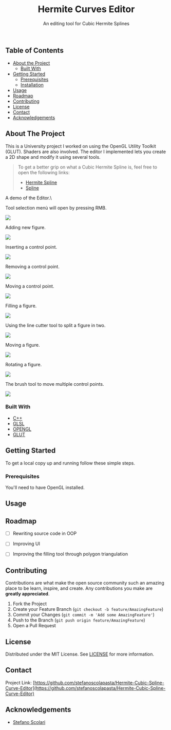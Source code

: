 
<!-- PROJECT LOGO -->
<br />
<p align="center">

  <h1 align="center">Hermite Curves Editor</h1>

  <p align="center">
    An editing tool for Cubic Hermite Splines
    <br />
    <br />
    <br />
  </p>
</p>



<!-- TABLE OF CONTENTS -->
## Table of Contents

* [About the Project](#about-the-project)
  * [Built With](#built-with)
* [Getting Started](#getting-started)
  * [Prerequisites](#prerequisites)
  * [Installation](#installation)
* [Usage](#usage)
* [Roadmap](#roadmap)
* [Contributing](#contributing)
* [License](#license)
* [Contact](#contact)
* [Acknowledgements](#acknowledgements)


<!-- ABOUT THE PROJECT -->
## About The Project

This is a University project I worked on using the OpenGL Utility Toolkit (GLUT). Shaders are also involved. 
The editor I implemented lets you create a 2D shape and modify it using several tools.

> To get a better grip on what a Cubic Hermite Spline is, feel free to open the following links:  
> * [Hermite Spline](https://en.wikipedia.org/wiki/Cubic_Hermite_spline)  
> * [Spline](https://en.wikipedia.org/wiki/Spline_(mathematics))

  
A demo of the Editor.\

Tool selection menù will open by pressing RMB.
  
![](https://github.com/stefanoscolapasta/Hermite-Cubic-Spline-Curve-Editor/blob/main/res/menu.png)

Adding new figure.
  
![](https://github.com/stefanoscolapasta/Hermite-Cubic-Spline-Curve-Editor/blob/main/res/new_fig.gif)

Inserting a control point.
  
![](https://github.com/stefanoscolapasta/Hermite-Cubic-Spline-Curve-Editor/blob/main/res/insert_cp.gif)

Removing a control point.
  
![](https://github.com/stefanoscolapasta/Hermite-Cubic-Spline-Curve-Editor/blob/main/res/delete_cp.gif)

Moving a control point.
  
![](https://github.com/stefanoscolapasta/Hermite-Cubic-Spline-Curve-Editor/blob/main/res/move_cp.gif)

Filling a figure.
  
![](https://github.com/stefanoscolapasta/Hermite-Cubic-Spline-Curve-Editor/blob/main/res/fill.gif)

Using the line cutter tool to split a figure in two.
  
![](https://github.com/stefanoscolapasta/Hermite-Cubic-Spline-Curve-Editor/blob/main/res/line_cutter.gif)

Moving a figure.
  
![](https://github.com/stefanoscolapasta/Hermite-Cubic-Spline-Curve-Editor/blob/main/res/move_fig.gif)

Rotating a figure.
  
![](https://github.com/stefanoscolapasta/Hermite-Cubic-Spline-Curve-Editor/blob/main/res/rotate_fig.gif)

The brush tool to move multiple control points.
  
![](https://github.com/stefanoscolapasta/Hermite-Cubic-Spline-Curve-Editor/blob/main/res/brush.gif)

### Built With

* [C++](https://isocpp.org/)
* [GLSL](https://www.khronos.org/opengl/wiki/Core_Language_(GLSL))
* [OPENGL](https://www.opengl.org/)
* [GLUT](https://www.opengl.org/resources/libraries/glut/)



<!-- GETTING STARTED -->
## Getting Started

To get a local copy up and running follow these simple steps.


### Prerequisites

You'll need to have OpenGL installed.


<!-- USAGE EXAMPLES -->
## Usage


<!-- ROADMAP -->
## Roadmap

- [ ] Rewriting source code in OOP
- [ ] Improving UI
- [ ] Improving the filling tool through polygon triangulation



<!-- CONTRIBUTING -->
## Contributing

Contributions are what make the open source community such an amazing place to be learn, inspire, and create. Any contributions you make are **greatly appreciated**.

1. Fork the Project
2. Create your Feature Branch (`git checkout -b feature/AmazingFeature`)
3. Commit your Changes (`git commit -m 'Add some AmazingFeature'`)
4. Push to the Branch (`git push origin feature/AmazingFeature`)
5. Open a Pull Request



<!-- LICENSE -->
## License

Distributed under the MIT License. See [LICENSE](https://github.com/zucchero-sintattico/Jhaturanga/blob/main/LICENSE) for more information.



<!-- CONTACT -->
## Contact


Project Link: [https://github.com/stefanoscolapasta/Hermite-Cubic-Spline-Curve-Editor](https://github.com/stefanoscolapasta/Hermite-Cubic-Spline-Curve-Editor)



<!-- ACKNOWLEDGEMENTS -->
## Acknowledgements

* [Stefano Scolari](https://www.linkedin.com/in/stefano-scolari-7a9440170/)




